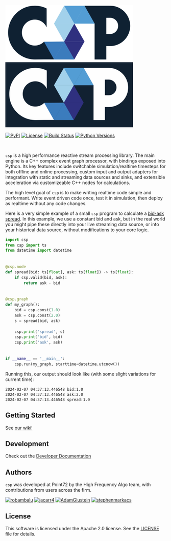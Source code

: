 <br />
<a href="https://github.com/point72/csp#gh-light-mode-only">
  <img src="https://github.com/point72/csp/raw/main/docs/img/csp-light.png?raw=true#gh-light-mode-only" alt="csp" width="400"></a>
</a>
<a href="https://github.com/point72/csp#gh-dark-mode-only">
  <img src="https://github.com/point72/csp/raw/main/docs/img/csp-dark.png?raw=true#gh-dark-mode-only" alt="csp" width="400"></a>
</a>
<br/>

[![PyPI](https://img.shields.io/pypi/v/csp.svg?style=flat)](https://pypi.python.org/pypi/csp)
[![License](https://img.shields.io/badge/license-Apache--2.0-green)](https://github.com/Point72/csp/LICENSE)
[![Build Status](https://github.com/Point72/csp/actions/workflows/build.yml/badge.svg)](https://github.com/Point72/csp/actions/workflows/build.yml)
[![Python Versions](https://img.shields.io/badge/python-3.8_%7C_3.9_%7C_3.10_%7C_3.11-blue)](https://github.com/Point72/csp/blob/main/pyproject.toml)

<br/>

`csp` is a high performance reactive stream processing library. The main engine is a C++ complex event graph processor, with bindings exposed into Python. Its key features include switchable simulation/realtime timesteps for both offline and online processing, custom input and output adapters for integration with static and streaming data sources and sinks, and extensible acceleration via customizeable C++ nodes for calculations.

The high level goal of `csp` is to make writing realtime code simple and performant. Write event driven code once, test it in simulation, then deploy as realtime without any code changes.


Here is a very simple example of a small `csp` program to calculate a [bid-ask spread](https://www.investopedia.com/terms/b/bid-askspread.asp). In this example, we use a constant bid and ask, but in the real world you might pipe these directly into your live streaming data source, or into your historical data source, without modifications to your core logic.


```python
import csp
from csp import ts
from datetime import datetime


@csp.node
def spread(bid: ts[float], ask: ts[float]) -> ts[float]:
    if csp.valid(bid, ask):
        return ask - bid


@csp.graph
def my_graph():
    bid = csp.const(1.0)
    ask = csp.const(2.0)
    s = spread(bid, ask)

    csp.print('spread', s)
    csp.print('bid', bid)
    csp.print('ask', ask)


if __name__ == '__main__':
    csp.run(my_graph, starttime=datetime.utcnow())
```

Running this, our output should look like (with some slight variations for current time):
```raw
2024-02-07 04:37:13.446548 bid:1.0
2024-02-07 04:37:13.446548 ask:2.0
2024-02-07 04:37:13.446548 spread:1.0
```

## Getting Started
See [our wiki!](https://github.com/Point72/csp/wiki)

## Development
Check out the [Developer Documentation](https://github.com/Point72/csp/wiki/99.-Developer)

## Authors
`csp` was developed at Point72 by the High Frequency Algo team, with contributions from users across the firm.

[<img src="https://avatars.githubusercontent.com/u/28680700" alt="robambalu" width="50" height="50">](https://github.com/robambalu)
[<img src="https://avatars.githubusercontent.com/u/35146413" alt="jacarr4" width="50" height="50">](https://github.com/jacarr4)
[<img src="https://avatars.githubusercontent.com/u/55991383" alt="AdamGlustein" width="50" height="50">](https://github.com/AdamGlustein)
[<img src="https://avatars.githubusercontent.com/u/18348081" alt="stephenmarkacs" width="50" height="50">](https://github.com/stephenmarkacs)

## License
This software is licensed under the Apache 2.0 license. See the [LICENSE](LICENSE) file for details.
